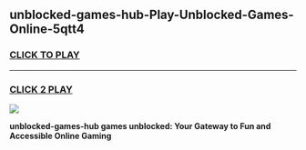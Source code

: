 
## unblocked-games-hub-Play-Unblocked-Games-Online-5qtt4
<h3>
<a href="https://premium76.site?title=unblocked-games-hub&ref=25A">CLICK TO PLAY</a></h3>
<hr>

<h3>
<a href="https://premium76.site?title=unblocked-games-hub&ref=25A">CLICK 2 PLAY</a>
  
</h3>

<a href="https://premium76.site?title=unblocked-games-hub&ref=25A"><img src="https://clearcache.store/games.png"></a>


**unblocked-games-hub games unblocked: Your Gateway to Fun and Accessible Online Gaming**
